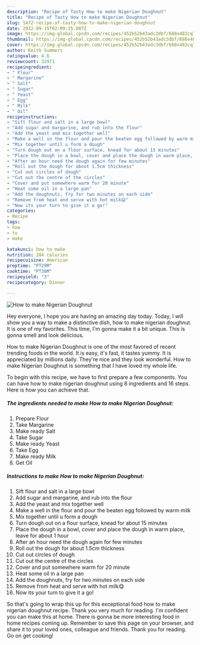 ```yaml
---
description: "Recipe of Tasty How to make Nigerian Doughnut"
title: "Recipe of Tasty How to make Nigerian Doughnut"
slug: 1472-recipe-of-tasty-how-to-make-nigerian-doughnut
date: 2022-09-15T02:09:25.807Z
image: https://img-global.cpcdn.com/recipes/452b52b43adc3dbf/680x482cq70/how-to-make-nigerian-doughnut-recipe-main-photo.jpg
thumbnail: https://img-global.cpcdn.com/recipes/452b52b43adc3dbf/680x482cq70/how-to-make-nigerian-doughnut-recipe-main-photo.jpg
cover: https://img-global.cpcdn.com/recipes/452b52b43adc3dbf/680x482cq70/how-to-make-nigerian-doughnut-recipe-main-photo.jpg
author: Keith Summers
ratingvalue: 4.6
reviewcount: 32971
recipeingredient:
- " Flour"
- " Margarine"
- " Salt"
- " Sugar"
- " Yeast"
- " Egg"
- " Milk"
- " Oil"
recipeinstructions:
- "Sift flour and salt in a large bowl"
- "Add sugar and margarine, and rub into the flour"
- "Add the yeast and mix together well"
- "Make a well in the flour and pour the beaten egg followed by warm milk"
- "Mix together until u form a dough"
- "Turn dough out on a flour surface, knead for about 15 minutes"
- "Place the dough in a bowl, cover and place the dough in warm place, leave for about 1 hour"
- "After an hour need the dough again for few minutes"
- "Roll out the dough for about 1.5cm thickness"
- "Cut out circles of dough"
- "Cut out the centre of the circles"
- "Cover and put somewhere warm for 20 minute"
- "Heat some oil in a large pan"
- "Add the doughnuts, fry for two minutes on each side"
- "Remove from heat and serve with hot milk😋"
- "Now its your turn to give it a go!"
categories:
- Recipe
tags:
- how
- to
- make

katakunci: how to make 
nutrition: 284 calories
recipecuisine: American
preptime: "PT29M"
cooktime: "PT30M"
recipeyield: "3"
recipecategory: Dinner

---
```



![How to make Nigerian Doughnut](https://img-global.cpcdn.com/recipes/452b52b43adc3dbf/680x482cq70/how-to-make-nigerian-doughnut-recipe-main-photo.jpg)

Hey everyone, I hope you are having an amazing day today. Today, I will show you a way to make a distinctive dish, how to make nigerian doughnut. It is one of my favorites. This time, I'm gonna make it a bit unique. This is gonna smell and look delicious.

How to make Nigerian Doughnut is one of the most favored of recent trending foods in the world. It is easy, it's fast, it tastes yummy. It is appreciated by millions daily. They're nice and they look wonderful. How to make Nigerian Doughnut is something that I have loved my whole life.




To begin with this recipe, we have to first prepare a few components. You can have how to make nigerian doughnut using 8 ingredients and 16 steps. Here is how you can achieve that.

<!--inarticleads1-->

##### The ingredients needed to make How to make Nigerian Doughnut:

1. Prepare  Flour
1. Take  Margarine
1. Make ready  Salt
1. Take  Sugar
1. Make ready  Yeast
1. Take  Egg
1. Make ready  Milk
1. Get  Oil




<!--inarticleads2-->

##### Instructions to make How to make Nigerian Doughnut:

1. Sift flour and salt in a large bowl
1. Add sugar and margarine, and rub into the flour
1. Add the yeast and mix together well
1. Make a well in the flour and pour the beaten egg followed by warm milk
1. Mix together until u form a dough
1. Turn dough out on a flour surface, knead for about 15 minutes
1. Place the dough in a bowl, cover and place the dough in warm place, leave for about 1 hour
1. After an hour need the dough again for few minutes
1. Roll out the dough for about 1.5cm thickness
1. Cut out circles of dough
1. Cut out the centre of the circles
1. Cover and put somewhere warm for 20 minute
1. Heat some oil in a large pan
1. Add the doughnuts, fry for two minutes on each side
1. Remove from heat and serve with hot milk😋
1. Now its your turn to give it a go!




So that's going to wrap this up for this exceptional food how to make nigerian doughnut recipe. Thank you very much for reading. I'm confident you can make this at home. There is gonna be more interesting food in home recipes coming up. Remember to save this page on your browser, and share it to your loved ones, colleague and friends. Thank you for reading. Go on get cooking!
